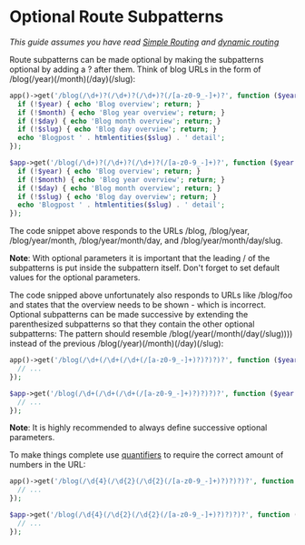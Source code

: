 # Optional Route Subpatterns

<!-- markdownlint-disable no-inline-html -->

*This guide assumes you have read [Simple Routing](/routing/) and [dynamic routing](/routing/dynamic)*

Route subpatterns can be made optional by making the subpatterns optional by adding a ? after them. Think of blog URLs in the form of /blog(/year)(/month)(/day)(/slug):

<div class="functional-mode">

```php
app()->get('/blog(/\d+)?(/\d+)?(/\d+)?(/[a-z0-9_-]+)?', function ($year = null, $month = null, $day = null, $slug = null) {
  if (!$year) { echo 'Blog overview'; return; }
  if (!$month) { echo 'Blog year overview'; return; }
  if (!$day) { echo 'Blog month overview'; return; }
  if (!$slug) { echo 'Blog day overview'; return; }
  echo 'Blogpost ' . htmlentities($slug) . ' detail';
});
```

</div>
<div class="class-mode">

```php
$app->get('/blog(/\d+)?(/\d+)?(/\d+)?(/[a-z0-9_-]+)?', function ($year = null, $month = null, $day = null, $slug = null) {
  if (!$year) { echo 'Blog overview'; return; }
  if (!$month) { echo 'Blog year overview'; return; }
  if (!$day) { echo 'Blog month overview'; return; }
  if (!$slug) { echo 'Blog day overview'; return; }
  echo 'Blogpost ' . htmlentities($slug) . ' detail';
});
```

</div>

The code snippet above responds to the URLs /blog, /blog/year, /blog/year/month, /blog/year/month/day, and /blog/year/month/day/slug.

**Note**: With optional parameters it is important that the leading / of the subpatterns is put inside the subpattern itself. Don't forget to set default values for the optional parameters.

The code snipped above unfortunately also responds to URLs like /blog/foo and states that the overview needs to be shown - which is incorrect. Optional subpatterns can be made successive by extending the parenthesized subpatterns so that they contain the other optional subpatterns: The pattern should resemble /blog(/year(/month(/day(/slug)))) instead of the previous /blog(/year)(/month)(/day)(/slug):

<div class="functional-mode">

```php
app()->get('/blog(/\d+(/\d+(/\d+(/[a-z0-9_-]+)?)?)?)?', function ($year = null, $month = null, $day = null, $slug = null) {
  // ...
});
```

</div>
<div class="class-mode">

```php
$app->get('/blog(/\d+(/\d+(/\d+(/[a-z0-9_-]+)?)?)?)?', function ($year = null, $month = null, $day = null, $slug = null) {
  // ...
});
```

</div>

**Note**: It is highly recommended to always define successive optional parameters.

To make things complete use [quantifiers](http://www.php.net/manual/en/regexp.reference.repetition.php) to require the correct amount of numbers in the URL:

<div class="functional-mode">

```php
app()->get('/blog(/\d{4}(/\d{2}(/\d{2}(/[a-z0-9_-]+)?)?)?)?', function ($year = null, $month = null, $day = null, $slug = null) {
  // ...
});
```

</div>
<div class="class-mode">

```php
$app->get('/blog(/\d{4}(/\d{2}(/\d{2}(/[a-z0-9_-]+)?)?)?)?', function ($year = null, $month = null, $day = null, $slug = null) {
  // ...
});
```

</div>
